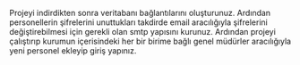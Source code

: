 Projeyi indirdikten sonra veritabanı bağlantılarını oluşturunuz. Ardından personellerin şifrelerini unuttukları takdirde email aracılığıyla şifrelerini değiştirebilmesi için gerekli olan smtp yapısını kurunuz. Ardından projeyi çalıştırıp kurumun içerisindeki her bir birime bağlı genel müdürler aracılığıyla yeni personel ekleyip giriş yapınız.
